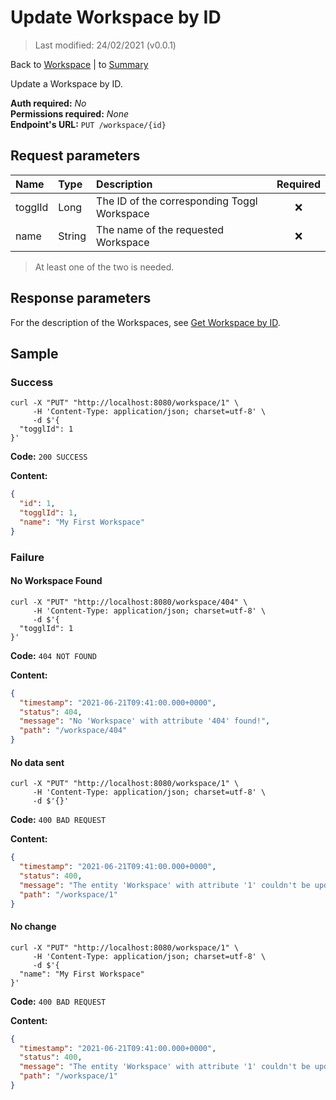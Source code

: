 # Update Workspace by ID

> Last modified: 24/02/2021 (v0.0.1)

Back to [Workspace](../Workspace.md) | to [Summary](../../README.md)

Update a Workspace by ID.

**Auth required:** _No_  
**Permissions required:** _None_  
**Endpoint's URL:** `PUT /workspace/{id}`

## Request parameters

| Name | Type | Description | Required |
|:--|:--|:--|:--:|
| togglId | Long | The ID of the corresponding Toggl Workspace | ❌ |
| name | String | The name of the requested Workspace | ❌ |

> At least one of the two is needed.

## Response parameters

For the description of the Workspaces, see [Get Workspace by ID](Get-Workspace-by-ID.md).

## Sample

### Success

```shell
curl -X "PUT" "http://localhost:8080/workspace/1" \
     -H 'Content-Type: application/json; charset=utf-8' \
     -d $'{
  "togglId": 1
}'
```

**Code:** `200 SUCCESS`

**Content:**

```json
{
  "id": 1,
  "togglId": 1,
  "name": "My First Workspace"
}
```

### Failure

#### No Workspace Found

```shell
curl -X "PUT" "http://localhost:8080/workspace/404" \
     -H 'Content-Type: application/json; charset=utf-8' \
     -d $'{
  "togglId": 1
}'
```

**Code:** `404 NOT FOUND`

**Content:**

```json
{
  "timestamp": "2021-06-21T09:41:00.000+0000",
  "status": 404,
  "message": "No 'Workspace' with attribute '404' found!",
  "path": "/workspace/404"
}
```

#### No data sent

```shell
curl -X "PUT" "http://localhost:8080/workspace/1" \
     -H 'Content-Type: application/json; charset=utf-8' \
     -d $'{}'
```

**Code:** `400 BAD REQUEST`

**Content:**

```json
{
  "timestamp": "2021-06-21T09:41:00.000+0000",
  "status": 400,
  "message": "The entity 'Workspace' with attribute '1' couldn't be updated! Nothing was sent in the body.",
  "path": "/workspace/1"
}
```

#### No change

```shell
curl -X "PUT" "http://localhost:8080/workspace/1" \
     -H 'Content-Type: application/json; charset=utf-8' \
     -d $'{
  "name": "My First Workspace"
}'
```

**Code:** `400 BAD REQUEST`

**Content:**

```json
{
  "timestamp": "2021-06-21T09:41:00.000+0000",
  "status": 400,
  "message": "The entity 'Workspace' with attribute '1' couldn't be updated! Please check the changes you've made.",
  "path": "/workspace/1"
}
```